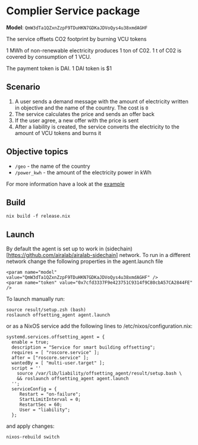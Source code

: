 Complier Service package
========================

**Model**: `QmW3dTa1QZxnZzpF9TDuHKN7GDKaJDVoQys4u38xmdAGHF`

The service offsets CO2 footprint by burning VCU tokens

1 MWh of non-renewable electricity produces 1 ton of C02.
1 t of C02 is covered by consumption of 1 VCU.

The payment token is DAI. 1 DAI token is $1

## Scenario

1. A user sends a demand message with the amount of electricity written in objective and the name of the country. The cost is `0`
2. The service calculates the price and sends an offer back
3. If the user agree, a new offer with the price is sent
4. After a liability is created, the service converts the electricity to the amount of VCU tokens and burns it

## Objective topics

* `/geo` - the name of the country
* `/power_kwh` - the amount of the electricity power in kWh

For more information have a look at the [example](robonomics/mybag.bag)

## Build

```
nix build -f release.nix
```

## Launch

By default the agent is set up to work in (sidechain)[https://github.com/airalab/airalab-sidechain] network. To run in a different network change the following properties in the agent.launch file

```
<param name="model" value="QmW3dTa1QZxnZzpF9TDuHKN7GDKaJDVoQys4u38xmdAGHF" />
<param name="token" value="0x7cfd3337F9e423751C9314f9C80cbA57CA2844FE" />
```

To launch manually run:

```
source result/setup.zsh (bash)
roslaunch offsetting_agent agent.launch
```

or as a NixOS service add the following lines to /etc/nixos/configuration.nix:

```
systemd.services.offsetting_agent = {
  enable = true;
  description = "Service for smart building offsetting";
  requires = [ "roscore.service" ];
  after = ["roscore.service" ];
  wantedBy = [ "multi-user.target" ];
  script = ''
    source /var/lib/liability/offsetting_agent/result/setup.bash \
    && roslaunch offsetting_agent agent.launch
  '';
  serviceConfig = {
     Restart = "on-failure";
     StartLimitInterval = 0;
     RestartSec = 60;
     User = "liability";
  };

```

and apply changes:
```
nixos-rebuild switch
```
